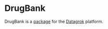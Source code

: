 # DrugBank

DrugBank is a [package](https://datagrok.ai/help/develop/develop#packages) for the [Datagrok](https://datagrok.ai) platform.